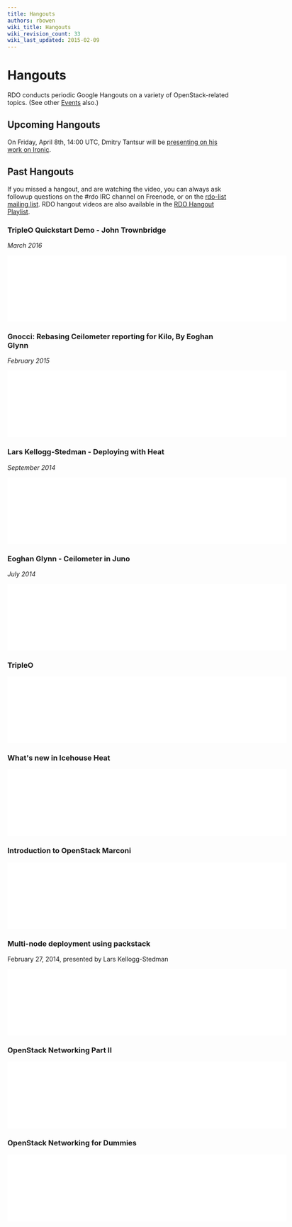 ```yaml
---
title: Hangouts
authors: rbowen
wiki_title: Hangouts
wiki_revision_count: 33
wiki_last_updated: 2015-02-09
---
```


# Hangouts

RDO conducts periodic Google Hangouts on a variety of OpenStack-related topics. (See other [Events](Events) also.)

## Upcoming Hangouts

On Friday, April 8th, 14:00 UTC, Dmitry Tantsur will be [presenting on
his work on
Ironic](https://plus.google.com/events/cs6n7g4uihrap7ua4dt52vsdjfo).

## Past Hangouts

If you missed a hangout, and are watching the video, you can always ask followup questions on the #rdo IRC channel on Freenode, or on the [rdo-list mailing list](http://www.redhat.com/mailman/listinfo/rdo-list). RDO hangout videos are also available in the [RDO Hangout Playlist](https://www.youtube.com/watch?v=Pmq4FJlP0UE&list=PL27cQhFqK1QzpTJl6CAFabXB1mZAdN_fu).

### TripleO Quickstart Demo - John Trownbridge

*March 2016*

<iframe width="630" src="//youtube.com/embed/4O8KvC66eeU" frameborder="0" align="center" allowfullscreen="true"> </iframe>


### Gnocci: Rebasing Ceilometer reporting for Kilo, By Eoghan Glynn

*February 2015*

<iframe width="630" src="//youtube.com/embed/KdphlN9Juk0" frameborder="0" align="center" allowfullscreen="true"> </iframe>

### Lars Kellogg-Stedman - Deploying with Heat

*September 2014*

<iframe width="630" src="//youtube.com/embed/qH-qYE1Kmpg" frameborder="0" align="center" allowfullscreen="true"> </iframe>

### Eoghan Glynn - Ceilometer in Juno

*July 2014*

<iframe width="630" src="//youtube.com/embed/Pmq4FJlP0UE" frameborder="0" align="center" allowfullscreen="true"> </iframe>

### TripleO

<iframe width="630" src="//youtube.com/embed/ol5LuedIWBw" frameborder="0" align="center" allowfullscreen="true"> </iframe>

### What's new in Icehouse Heat

<iframe width="630" src="//youtube.com/embed/ObNDx2wtCwc" frameborder="0" align="center" allowfullscreen="true"> </iframe>

### Introduction to OpenStack Marconi

<iframe width="630" src="//youtube.com/embed/qe7qI3WY97c" frameborder="0" align="center" allowfullscreen="true"> </iframe>

### Multi-node deployment using packstack

February 27, 2014, presented by Lars Kellogg-Stedman

<iframe width="630" src="//youtube.com/embed/DGf-ny25OAw" frameborder="0" align="center" allowfullscreen="true"> </iframe>

### OpenStack Networking Part II

<iframe width="630" src="//youtube.com/embed/wEa_8ESxPAY" frameborder="0" align="center" allowfullscreen="true"> </iframe>

### OpenStack Networking for Dummies

<iframe width="630" src="//youtube.com/embed/afImoFeuDnY" frameborder="0" align="center" allowfullscreen="true"> </iframe>
